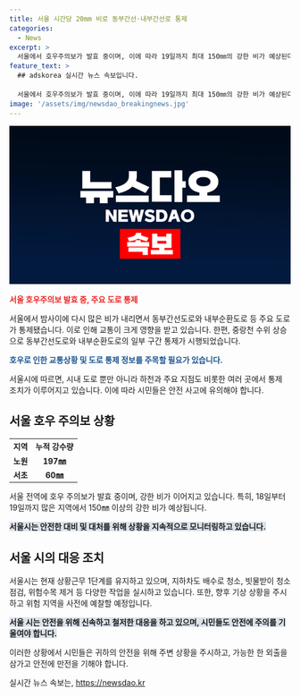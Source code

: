 ```yaml
---
title: 서울 시간당 20mm 비로 동부간선·내부간선로 통제
categories:
  - News
excerpt: >
  서울에서 호우주의보가 발효 중이며, 이에 따라 19일까지 최대 150㎜의 강한 비가 예상된다. 주요 도로 통제가 이뤄지고, 중랑천 수위 상승으로 동부간선도로와 내부순환도로 일부 구간의 통행이 제한되었다. 이에 시는 상황근무를 강화하고, 위험지역의 사전예찰을 강화하고 있다. 누적 강수량과 강한 비 예상으로 시민들은 안전에 주의해야 한다. 해당 내용은 계속 변화할 수 있으니, 신속한 대응이 필요하다.
feature_text: >
  ## adskorea 실시간 뉴스 속보입니다.

  서울에서 호우주의보가 발효 중이며, 이에 따라 19일까지 최대 150㎜의 강한 비가 예상된다. 주요 도로 통제가 이뤄지고, 중랑천 수위 상승으로 동부간선도로와 내부순환도로 일부 구간의 통행이 제한되었다. 이에 시는 상황근무를 강화하고, 위험지역의 사전예찰을 강화하고 있다. 누적 강수량과 강한 비 예상으로 시민들은 안전에 주의해야 한다. 해당 내용은 계속 변화할 수 있으니, 신속한 대응이 필요하다.
image: '/assets/img/newsdao_breakingnews.jpg'
---
```


<p><img src="/assets/img/newsdao_breakingnews.jpg" alt="adskorea 속보" /></p>

<p><b><span style="color: #ee2323;">서울 호우주의보 발효 중, 주요 도로 통제</span></b></p>

<p>서울에서 밤사이에 다시 많은 비가 내리면서 동부간선도로와 내부순환도로 등 주요 도로가 통제됐습니다. 이로 인해 교통이 크게 영향을 받고 있습니다. 한편, 중랑천 수위 상승으로 동부간선도로와 내부순환도로의 일부 구간 통제가 시행되었습니다.</p>

<p><b><span style="color: #1a5490;">호우로 인한 교통상황 및 도로 통제 정보를 주목할 필요가 있습니다.</span></b></p>

<p>서울시에 따르면, 시내 도로 뿐만 아니라 하천과 주요 지점도 비롯한 여러 곳에서 통제 조치가 이루어지고 있습니다. 이에 따라 시민들은 안전 사고에 유의해야 합니다.</p>

<h2 data-ke-size="size26">서울 호우 주의보 상황</h2>

<table>
    <tr>
        <th>지역</th>
        <th>누적 강수량</th>
    </tr>
    <tr>
        <td style="text-align: center; height: 17px;"><b>노원</b></td>
        <td style="text-align: center; height: 17px;"><b>197㎜</b></td>
    </tr>
    <tr>
        <td style="text-align: center; height: 17px;"><b>서초</b></td>
        <td style="text-align: center; height: 17px;"><b>60㎜</b></td>
    </tr>
</table>

<p>서울 전역에 호우 주의보가 발효 중이며, 강한 비가 이어지고 있습니다. 특히, 18일부터 19일까지 많은 지역에서 150㎜ 이상의 강한 비가 예상됩니다.</p>

<p><b><span style="background-color: #21538527;">서울시는 안전한 대비 및 대처를 위해 상황을 지속적으로 모니터링하고 있습니다.</span></b></p>

<h2 data-ke-size="size26">서울 시의 대응 조치</h2>

<p>서울시는 현재 상황근무 1단계를 유지하고 있으며, 지하차도 배수로 청소, 빗물받이 청소점검, 위험수목 제거 등 다양한 작업을 실시하고 있습니다. 또한, 향후 기상 상황을 주시하고 위험 지역을 사전에 예찰할 예정입니다.</p>

<p><b><span style="background-color: #21538527;">서울 시는 안전을 위해 신속하고 철저한 대응을 하고 있으며, 시민들도 안전에 주의를 기울여야 합니다.</span></b></p>

<p>이러한 상황에서 시민들은 귀하의 안전을 위해 주변 상황을 주시하고, 가능한 한 외출을 삼가고 안전에 만전을 기해야 합니다.</p>
실시간 뉴스 속보는, <a href="https://newsdao.kr" rel="dofollow">https://newsdao.kr</a>


